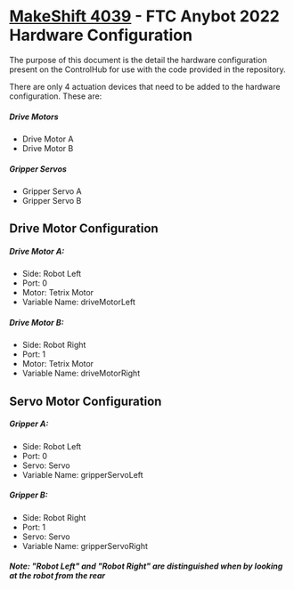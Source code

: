 #  [MakeShift 4039](https://4039.ca)  - FTC Anybot 2022 Hardware Configuration

The purpose of this document is the detail the hardware configuration present on the ControlHub for use with the code provided in the repository.

There are only 4 actuation devices that need to be added to the hardware configuration. These are:

##### Drive Motors
- Drive Motor A
- Drive Motor B
##### Gripper Servos
- Gripper Servo A
- Gripper Servo B

## Drive Motor Configuration
##### Drive Motor A:
- Side: Robot Left
- Port: 0
- Motor: Tetrix Motor
- Variable Name: driveMotorLeft

##### Drive Motor B:
- Side: Robot Right
- Port: 1
- Motor: Tetrix Motor
- Variable Name: driveMotorRight

## Servo Motor Configuration
##### Gripper A:
- Side: Robot Left
- Port: 0
- Servo: Servo
- Variable Name: gripperServoLeft

##### Gripper B:
- Side: Robot Right
- Port: 1
- Servo: Servo
- Variable Name: gripperServoRight

##### Note: "Robot Left" and "Robot Right" are distinguished when by looking at the robot from the rear

